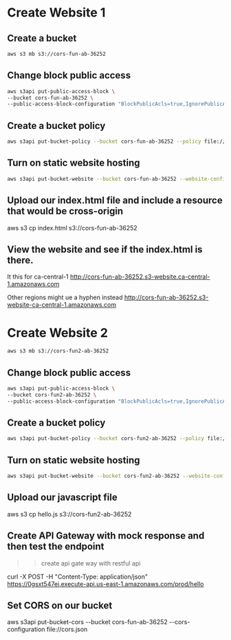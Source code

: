 # Create Website 1

## Create a bucket

```sh
aws s3 mb s3://cors-fun-ab-36252
```

## Change block public access

```sh
aws s3api put-public-access-block \
--bucket cors-fun-ab-36252 \
--public-access-block-configuration "BlockPublicAcls=true,IgnorePublicAcls=true,BlockPublicPolicy=false,RestrictPublicBuckets=false"
```

## Create a bucket policy

```sh
aws s3api put-bucket-policy --bucket cors-fun-ab-36252 --policy file://bucket-policy.json
```

## Turn on static website hosting

```sh
aws s3api put-bucket-website --bucket cors-fun-ab-36252 --website-configuration file://website.json
```

## Upload our index.html file and include a resource that would be cross-origin

aws s3 cp index.html s3://cors-fun-ab-36252

## View the website and see if the index.html is there.


It this for ca-central-1
http://cors-fun-ab-36252.s3-website.ca-central-1.amazonaws.com

Other regions might ue a hyphen instead
http://cors-fun-ab-36252.s3-website-ca-central-1.amazonaws.com


# Create Website 2

```sh
aws s3 mb s3://cors-fun2-ab-36252
```

## Change block public access

```sh
aws s3api put-public-access-block \
--bucket cors-fun2-ab-36252 \
--public-access-block-configuration "BlockPublicAcls=true,IgnorePublicAcls=true,BlockPublicPolicy=false,RestrictPublicBuckets=false"
```

## Create a bucket policy

```sh
aws s3api put-bucket-policy --bucket cors-fun2-ab-36252 --policy file://bucket-policy2.json
```

## Turn on static website hosting

```sh
aws s3api put-bucket-website --bucket cors-fun2-ab-36252 --website-configuration file://website.json
```

## Upload our javascript file

aws s3 cp hello.js s3://cors-fun2-ab-36252

## Create API Gateway with mock response and then test the endpoint
>> create api gate way with restful api

curl -X POST -H "Content-Type: application/json" https://0gsxt547ej.execute-api.us-east-1.amazonaws.com/prod/hello


## Set CORS on our bucket

aws s3api put-bucket-cors --bucket cors-fun-ab-36252 --cors-configuration file://cors.json